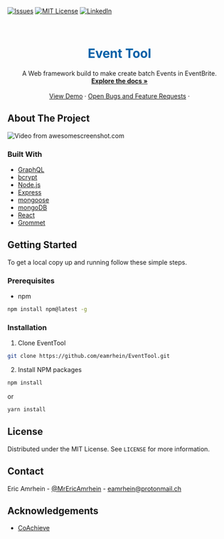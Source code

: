 [![Issues][issues-shield]][issues-url]
[![MIT License][license-shield]][license-url]
[![LinkedIn][linkedin-shield]][linkedin-url]

<!-- PROJECT LOGO -->

<br />
<p align="center">
  <h1 align="center" style="color:rgb(0, 96, 168)">Event Tool</h1>
  <p align="center">
    A Web framework build to make create batch Events in EventBrite.
    <br />
    <a href="https://github.com/eamrhein/EventTool/wiki"><strong>Explore the docs »</strong></a>
    <br />
    <br />
    <a href="https://eventbrite-tool.herokuapp.com/">View Demo</a>
    ·
    <a href="https://github.com/eamrhein/EventTool/issues">Open Bugs and Feature Requests</a>
    ·
  </p>
</p>

## About The Project

![Video from awesomescreenshot.com](https://awevideo.s3.amazonaws.com/video-506564-69527f7d39c71055daaecf24c09e2798_960x540.jpg?X-Amz-Algorithm=AWS4-HMAC-SHA256&X-Amz-Credential=AKIAJSCJQ2NM3XLFPVKA%2F20200728%2Fus-east-1%2Fs3%2Faws4_request&X-Amz-Date=20200728T213305Z&X-Amz-Expires=86400&X-Amz-SignedHeaders=host&X-Amz-Signature=f051064e4c52c8dc6048fbb18b3d4a92072f198e1b3f1ed9adf5f185cf3430a8) 

### Built With

- [GraphQL](https://graphql.org/)
- [bcrypt](https://github.com/kelektiv/node.bcrypt.js)
- [Node.js](https://nodejs.org/)
- [Express](https://expressjs.com/)
- [mongoose](https://mongoosejs.com/)
- [mongoDB](https://www.mongodb.com/)
- [React](https://reactjs.org/)
- [Grommet](https://v2.grommet.io/)

<!-- GETTING STARTED -->

## Getting Started

To get a local copy up and running follow these simple steps.

### Prerequisites

- npm

```sh
npm install npm@latest -g
```

### Installation

1. Clone EventTool

```sh
git clone https://github.com/eamrhein/EventTool.git
```

2. Install NPM packages

```sh
npm install
```

or

```sh
yarn install
```

## License

Distributed under the MIT License. See `LICENSE` for more information.

<!-- CONTACT -->

## Contact

Eric Amrhein - [@MrEricAmrhein](https://twitter.com/MrEricAmrhein) - eamrhein@protonmail.ch

## Acknowledgements

- [CoAchieve](https://coachieve.co)

[issues-shield]: https://img.shields.io/github/issues/eamrhein/EventTool.svg?style=flat-square
[issues-url]: https://github.com/eamrhein/EventTool/issues
[license-shield]: https://img.shields.io/github/license/eamrhein/EventTool?style=flat-square
[license-url]: https://github.com/eamrhein/EventTool/blob/master/LICENSE
[linkedin-shield]: https://img.shields.io/badge/-LinkedIn-black.svg?style=flat-square&logo=linkedin&colorB=555
[linkedin-url]: https://linkedin.com/in/eamrhein
[product-screenshot]: images/screenshot.png
